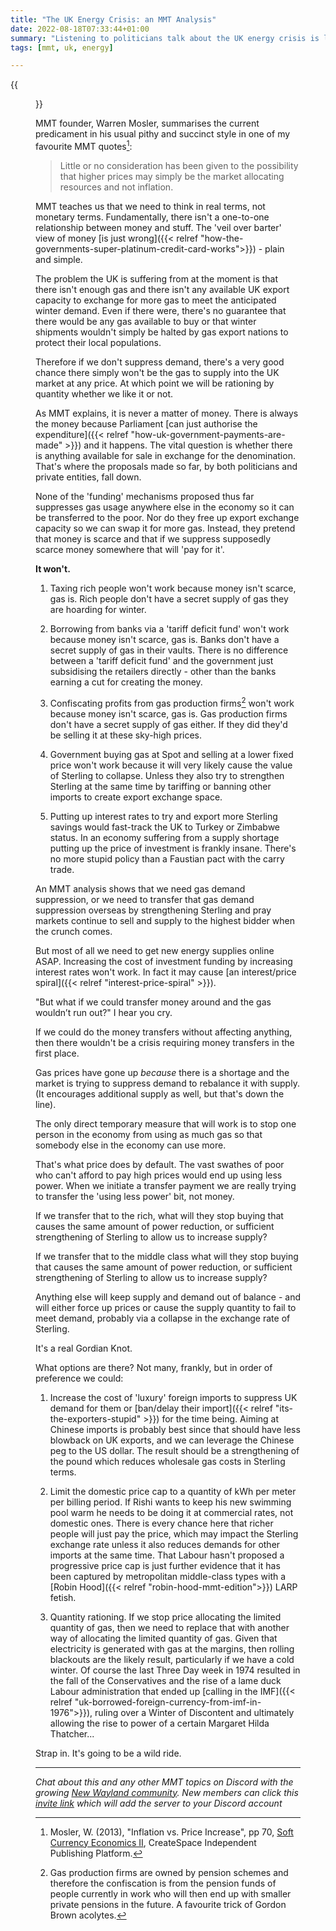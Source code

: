 ```yaml
---
title: "The UK Energy Crisis: an MMT Analysis"
date: 2022-08-18T07:33:44+01:00
summary: "Listening to politicians talk about the UK energy crisis is like watching bald men fighting over a comb. None of them get to the root cause - a shortage of natural gas. When you take an MMT view, that's where you start."
tags: [mmt, uk, energy]

---
```


{{<figure src="power-stations.jpeg" alt="Cloud powered power stations">}}

MMT founder, Warren Mosler, summarises the current predicament in his usual pithy and
succinct style in one of my favourite MMT quotes[^1]:

> Little or no consideration has been given to the possibility that higher
prices may simply be the market allocating resources and not inflation.

MMT teaches us that we need to think in real terms, not monetary
terms. Fundamentally, there isn't a one-to-one relationship between
money and stuff. The 'veil over barter' view of money [is just wrong]({{< relref "how-the-governments-super-platinum-credit-card-works">}}) -
plain and simple.

The problem the UK is suffering from at the moment is that there isn't
enough gas and there isn't any available UK export capacity to exchange
for more gas to meet the anticipated winter demand. Even if there were,
there's no guarantee that there would be any gas available to buy or
that winter shipments wouldn't simply be halted by gas export nations to
protect their local populations.

Therefore if we don't suppress demand, there's a very good
chance there simply won't be the gas to supply into the UK market at
any price. At which point we will be rationing by quantity whether we
like it or not.

As MMT explains, it is never a matter of money. There is always the
money because Parliament [can just authorise the expenditure]({{< relref "how-uk-government-payments-are-made" >}}) and it happens. The vital
question is whether there is anything available for sale in exchange
for the denomination. That's where the proposals made so far, by both
politicians and private entities, fall down.

None of the 'funding' mechanisms proposed thus far suppresses gas usage
anywhere else in the economy so it can be transferred to the poor. Nor
do they free up export exchange capacity so we can swap it for more gas. Instead,
they pretend that money is scarce and that if we suppress supposedly
scarce money somewhere that will 'pay for it'.

**It won't.**

1. Taxing rich people won't work because money isn't scarce, gas is. Rich
people don't have a secret supply of gas they are hoarding for winter.

2. Borrowing from banks via a 'tariff deficit fund' won't work because
money isn't scarce, gas is. Banks don't have a secret supply of gas in
their vaults. There is no difference between a 'tariff deficit fund'
and the government just subsidising the retailers directly - other than the banks
earning a cut for creating the money.

3. Confiscating profits from gas production firms[^2] won't work
because money isn't scarce, gas is. Gas production firms don't have a
secret supply of gas either. If they did they'd be selling it at these
sky-high prices.

4. Government buying gas at Spot and selling at a lower fixed price won't
work because it will very likely cause the value of Sterling to collapse.
Unless they also try to strengthen Sterling at the same time by tariffing
or banning other imports to create export exchange space.

5. Putting up interest rates to try and export more Sterling savings
would fast-track the UK to Turkey or Zimbabwe status.  In an economy
suffering from a supply shortage putting up the price of investment is
frankly insane.  There's no more stupid policy than a Faustian pact with
the carry trade.

An MMT analysis shows that we need gas demand suppression, or we need to
transfer that gas demand suppression overseas by strengthening Sterling
and pray markets continue to sell and supply to the highest bidder when
the crunch comes.

But most of all we need to get new energy supplies online ASAP. Increasing the cost of investment funding by
increasing interest rates won't work. In fact it may cause [an interest/price spiral]({{< relref "interest-price-spiral" >}}). 

"But what if we could transfer money around and the gas wouldn’t run out?" I hear you cry.

If we could do the money transfers without affecting anything, then there wouldn't be a crisis
requiring money transfers in the first place.

Gas prices have gone up *because* there is a shortage and the
market is trying to suppress demand to rebalance it with supply. (It
encourages additional supply as well, but that's down the line).

The only direct temporary measure that will work is to stop one person
in the economy from using as much gas so that somebody else in the economy
can use more.

That's what price does by default. The vast swathes of poor who can't
afford to pay high prices would end up using less power. When we initiate
a transfer payment we are really trying to transfer the 'using less power'
bit, not money.

If we transfer that to the rich, what will they stop buying that causes
the same amount of power reduction, or sufficient strengthening of
Sterling to allow us to increase supply?

If we transfer that to the middle class what will they stop buying that
causes the same amount of power reduction, or sufficient strengthening
of Sterling to allow us to increase supply?

Anything else will keep supply and demand out of balance - and will
either force up prices or cause the supply quantity to fail to meet
demand, probably via a collapse in the exchange rate of Sterling.

It's a real Gordian Knot.

What options are there? Not many, frankly, but in order of preference we could:

1. Increase the cost of 'luxury' foreign imports to suppress UK demand for
them or [ban/delay their import]({{< relref "its-the-exporters-stupid" >}}) for the time being. Aiming at Chinese imports is probably best
since that should have less blowback on UK exports, and we can leverage
the Chinese peg to the US dollar. The result should be a strengthening
of the pound which reduces wholesale gas costs in Sterling terms.

2. Limit the domestic price cap to a quantity of kWh per meter per
billing period. If Rishi wants to keep his new swimming pool warm he
needs to be doing it at commercial rates, not domestic ones. There is
every chance here that richer people will just pay the price, which may
impact the Sterling exchange rate unless it also reduces demands for
other imports at the same time. That Labour hasn't proposed a progressive price cap is just
further evidence that it has been captured by metropolitan middle-class
types with a [Robin Hood]({{< relref "robin-hood-mmt-edition">}}) LARP fetish.

3. Quantity rationing. If we stop price allocating the limited quantity of
gas, then we need to replace that with another way of allocating the
limited quantity of gas. Given that electricity is generated
with gas at the margins, then rolling blackouts are the likely result,
particularly if we have a cold winter. Of course the last Three Day
week in 1974 resulted in the fall of the Conservatives
and the rise of a lame duck Labour administration that ended up [calling
in the IMF]({{< relref "uk-borrowed-foreign-currency-from-imf-in-1976">}}), ruling over a Winter of Discontent and ultimately allowing
the rise to power of a certain Margaret Hilda Thatcher...

Strap in. It's going to be a wild ride. 

[^1]: Mosler, W. (2013), "Inflation vs. Price Increase", pp 70, [Soft Currency Economics II](https://amzn.to/3c3HZzW), CreateSpace Independent Publishing Platform.

[^2]: Gas production firms are owned by pension schemes and therefore
the confiscation is from the pension funds of people currently in work
who will then end up with smaller private pensions in the future. A
favourite trick of Gordon Brown acolytes.

* * *

_Chat about this and any other MMT topics on Discord with the growing [New Wayland community](https://discord.com). New members can click this [invite link](https://discord.gg/JN6HKUd) which will add the server to your Discord account_
